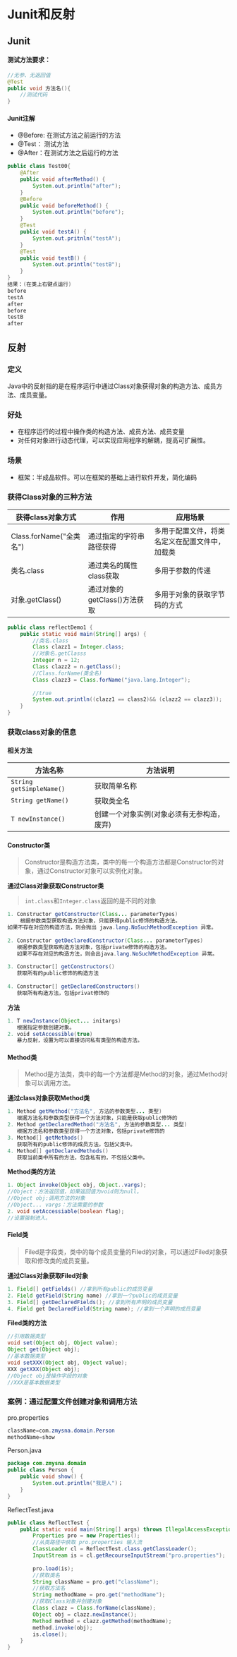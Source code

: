 # Junit和反射

## Junit

#### 测试方法要求：

```java
//无参、无返回值
@Test
public void 方法名(){
    //测试代码
}
```

#### Junit注解

* @Before: 在测试方法之前运行的方法
* @Test： 测试方法
* @After：在测试方法之后运行的方法

```java
public class Test00{
 	@After
    public void afterMethod() {
        System.out.println("after");
    }
    @Before
    public void beforeMethod() {
        System.out.println("before");
    }
    @Test
    public void testA() {
        System.out.pritnln("testA");
    }
    @Test
    public void testB() {
        System.out.println("testB");
    }
}
结果：(在类上右键点运行)
before
testA
after
before
testB
after
```

## 反射

### 定义

Java中的反射指的是在程序运行中通过Class对象获得对象的构造方法、成员方法、成员变量。

### 好处

* 在程序运行的过程中操作类的构造方法、成员方法、成员变量
* 对任何对象进行动态代理，可以实现应用程序的解耦，提高可扩展性。

### 场景

* 框架：半成品软件。可以在框架的基础上进行软件开发，简化编码

### 获得Class对象的三种方法

| 获得class对象方式       | 作用                         | 应用场景                                       |
| ----------------------- | ---------------------------- | ---------------------------------------------- |
| Class.forName("全类名") | 通过指定的字符串路径获得     | 多用于配置文件，将类名定义在配置文件中，加载类 |
| 类名.class              | 通过类名的属性class获取      | 多用于参数的传递                               |
| 对象.getClass()         | 通过对象的getClass()方法获取 | 多用于对象的获取字节码的方式                   |

```java
public class reflectDemo1 {
    public static void main(String[] args) {
        //类名.class
        Class clazz1 = Integer.class;
        //对象名.getClasss
        Integer n = 12;
        Class clazz2 = n.getClass();
        //Class.forName(类全名)
        Class clazz3 = Class.forName("java.lang.Integer");
        
        //true
        System.out.println((clazz1 == class2)&& (clazz2 == clazz3));
    }
}
```

### 获取class对象的信息

#### 相关方法

| 方法名称                 | 方法说明                                   |
| ------------------------ | ------------------------------------------ |
| `String getSimpleName()` | 获取简单名称                               |
| `String getName()`       | 获取类全名                                 |
| `T newInstance()`        | 创建一个对象实例(对象必须有无参构造，废弃) |

#### Constructor类

>Constructor是构造方法类，类中的每一个构造方法都是Constructor的对象，通过Constructor对象可以实例化对象。

**通过Class对象获取Constructor类**

>`int.class`和`Integer.class`返回的是不同的对象

```java
1. Constructor getConstructor(Class... parameterTypes)
    根据参数类型获取构造方法对象，只能获得public修饰的构造方法。
如果不存在对应的构造方法，则会抛出 java.lang.NoSuchMethodException 异常。    
   
2. Constructor getDeclaredConstructor(Class... parameterTypes)
   根据参数类型获取构造方法对象，包括private修饰的构造方法。  
   如果不存在对应的构造方法，则会出java.lang.NoSuchMethodException 异常。
  
3. Constructor[] getConstructors()
   获取所有的public修饰的构造方法 
  
4. Constructor[] getDeclaredConstructors()
   获取所有构造方法，包括privat修饰的 
```

**方法**

```java
1. T newInstance(Object... initargs)
   根据指定参数创建对象。  
2. void setAccessible(true)
   暴力反射，设置为可以直接访问私有类型的构造方法。
```

#### Method类

>Method是方法类，类中的每一个方法都是Method的对象，通过Method对象可以调用方法。

**通过class对象获取Method类**

```java
1. Method getMethod("方法名", 方法的参数类型... 类型)
   根据方法名和参数类型获得一个方法对象，只能是获取public修饰的    
2. Method getDeclaredMethod("方法名", 方法的参数类型... 类型)
   根据方法名和参数类型获得一个方法对象，包括private修饰的  
3. Method[] getMethods()
   获取所有的public修饰的成员方法，包括父类中。  
4. Method[] getDeclaredMethods()
   获取当前类中所有的方法，包含私有的，不包括父类中。
```

**Method类的方法**

```java
1. Object invoke(Object obj, Object..vargs);
//Object：方法返回值，如果返回值为void则为null。
//Object obj:调用方法的对象
//Object... vargs：方法需要的参数
2. void setAccessiable(boolean flag);
//设置强制进入。
```

#### Field类

>Filed是字段类，类中的每个成员变量的Filed的对象，可以通过Filed对象获取和修改类的成员变量。

**通过Class对象获取Filed对象**

```java
1. Field[] getFields() //拿到所有public的成员变量
2. Field getField(String name) //拿到一个public的成员变量
3. Field[] getDeclaredFields(); //拿到所有声明的成员变量
4. Field get DeclaredField(String name); //拿到一个声明的成员变量
```

**Filed类的方法**

```java
//引用数据类型
void set(Object obj, Object value);
Object get(Object obj); 
//基本数据类型
void setXXX(Object obj, Object value);
XXX getXXX(Object obj); 
//Object obj是操作字段的对象
//XXX是基本数据类型
```

### 案例：通过配置文件创建对象和调用方法

pro.properties

```java
className=com.zmysna.domain.Person
methodName=show
```

Person.java

```java
package com.zmysna.domain
public class Person {
	public void show() {
		System.out.println("我是人")；
	}
}
```

ReflectTest.java

```java
public class ReflectTest {
    public static void main(String[] args) throws IllegalAccessException, InstantiationException, NoSuchMethodException, InvocationTargetException{
       	Properties pro = new Properties();
        //从类路径中获取 pro.properties 输入流
        ClassLoader cl = ReflectTest.class.getClassLoader();
        InputStream is = cl.getRecourseInputStream("pro.properties");
        
        pro.load(is);
        //获取类名
        String className = pro.get("className");
        //获取方法名
        String methodName = pro.get("methodName");
        //获取Class对象并创建对象
        Class clazz = Class.forName(className);
        Object obj = clazz.newInstance();
        Method method = clazz.getMethod(methodName);
        method.invoke(obj);
        is.close();
    }   
}
```

